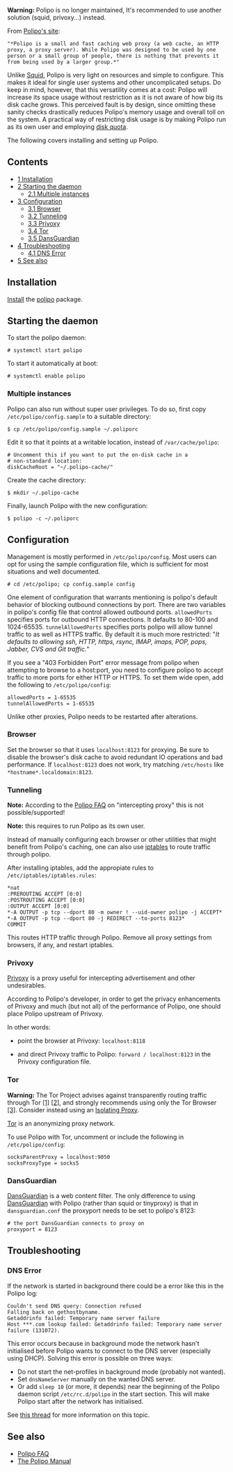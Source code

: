 **Warning:** Polipo is no longer maintained, It's recommended to use another solution (squid, privoxy...) instead.

From [Polipo's site](http://www.pps.jussieu.fr/~jch/software/polipo/):

	"*Polipo is a small and fast caching web proxy (a web cache, an HTTP proxy, a proxy server). While Polipo was designed to be used by one person or a small group of people, there is nothing that prevents it from being used by a larger group.*"

Unlike [Squid](/index.php/Squid "Squid"), Polipo is very light on resources and simple to configure. This makes it ideal for single user systems and other uncomplicated setups. Do keep in mind, however, that this versatility comes at a cost: Polipo will increase its space usage without restriction as it is not aware of how big its disk cache grows. This perceived fault is by design, since omitting these sanity checks drastically reduces Polipo's memory usage and overall toll on the system. A practical way of restricting disk usage is by making Polipo run as its own user and employing [disk quota](/index.php/Disk_quota "Disk quota").

The following covers installing and setting up Polipo.

## Contents

*   [1 Installation](#Installation)
*   [2 Starting the daemon](#Starting_the_daemon)
    *   [2.1 Multiple instances](#Multiple_instances)
*   [3 Configuration](#Configuration)
    *   [3.1 Browser](#Browser)
    *   [3.2 Tunneling](#Tunneling)
    *   [3.3 Privoxy](#Privoxy)
    *   [3.4 Tor](#Tor)
    *   [3.5 DansGuardian](#DansGuardian)
*   [4 Troubleshooting](#Troubleshooting)
    *   [4.1 DNS Error](#DNS_Error)
*   [5 See also](#See_also)

## Installation

[Install](/index.php/Install "Install") the [polipo](https://www.archlinux.org/packages/?name=polipo) package.

## Starting the daemon

To start the polipo daemon:

```
# systemctl start polipo

```

To start it automatically at boot:

```
# systemctl enable polipo

```

### Multiple instances

Polipo can also run without super user privileges. To do so, first copy `/etc/polipo/config.sample` to a suitable directory:

```
$ cp /etc/polipo/config.sample ~/.poliporc

```

Edit it so that it points at a writable location, instead of `/var/cache/polipo`:

```
# Uncomment this if you want to put the on-disk cache in a
# non-standard location:
diskCacheRoot = "~/.polipo-cache/"

```

Create the cache directory:

```
$ mkdir ~/.polipo-cache

```

Finally, launch Polipo with the new configuration:

```
$ polipo -c ~/.poliporc

```

## Configuration

Management is mostly performed in `/etc/polipo/config`. Most users can opt for using the sample configuration file, which is sufficient for most situations and well documented.

```
# cd /etc/polipo; cp config.sample config

```

One element of configuration that warrants mentioning is polipo's default behavior of blocking outbound connections by port. There are two variables in polipo's config file that control allowed outbound ports. `allowedPorts` specifies ports for outbound HTTP connections. It defaults to 80-100 and 1024-65535\. `tunnelAllowedPorts` specifies ports polipo will allow tunnel traffic to as well as HTTPS traffic. By default it is much more restricted: "*It defaults to allowing ssh, HTTP, https, rsync, IMAP, imaps, POP, pops, Jabber, CVS and Git traffic.*"

If you see a "403 Forbidden Port" error message from polipo when attempting to browse to a host:port, you need to configure polipo to accept traffic to more ports for either HTTP or HTTPS. To set them wide open, add the following to `/etc/polipo/config`:

```
allowedPorts = 1-65535
tunnelAllowedPorts = 1-65535

```

Unlike other proxies, Polipo needs to be restarted after alterations.

### Browser

Set the browser so that it uses `localhost:8123` for proxying. Be sure to disable the browser's disk cache to avoid redundant IO operations and bad performance. If `localhost:8123` does not work, try matching `/etc/hosts` like `*hostname*.localdomain:8123`.

### Tunneling

**Note:** According to the [Polipo FAQ](http://www.pps.jussieu.fr/~jch/software/polipo/faq.html) on "intercepting proxy" this is not possible/supported!

**Note:** this requires to run Polipo as its own user.

Instead of manually configuring each browser or other utilities that might benefit from Polipo's caching, one can also use [iptables](/index.php/Iptables "Iptables") to route traffic through polipo.

After installing iptables, add the appropiate rules to `/etc/iptables/iptables.rules`:

```
*nat
:PREROUTING ACCEPT [0:0]
:POSTROUTING ACCEPT [0:0]
:OUTPUT ACCEPT [0:0]
*-A OUTPUT -p tcp --dport 80 -m owner ! --uid-owner polipo -j ACCEPT*
*-A OUTPUT -p tcp --dport 80 -j REDIRECT --to-ports 8123*
COMMIT

```

This routes HTTP traffic through Polipo. Remove all proxy settings from browsers, if any, and restart iptables.

### Privoxy

[Privoxy](/index.php/Privoxy "Privoxy") is a proxy useful for intercepting advertisement and other undesirables.

According to Polipo's developer, in order to get the privacy enhancements of Privoxy and much (but not all) of the performance of Polipo, one should place Polipo upstream of Privoxy.

In other words:

*   point the browser at Privoxy: `localhost:8118`

*   and direct Privoxy traffic to Polipo: `forward / localhost:8123` in the Privoxy configuration file.

### Tor

**Warning:** The Tor Project advises against transparently routing traffic through Tor [[1]](https://www.torproject.org/docs/faq.html.en#TBBOtherBrowser) [[2]](https://www.torproject.org/docs/faq.html.en#TBBSocksPort), and strongly recommends using only the Tor Browser [[3]](https://www.torproject.org/download/download.html.en#warning). Consider instead using an [Isolating Proxy](https://trac.torproject.org/projects/tor/wiki/doc/TorifyHOWTO/IsolatingProxy).

[Tor](/index.php/Tor "Tor") is an anonymizing proxy network.

To use Polipo with Tor, uncomment or include the following in `/etc/polipo/config`:

```
socksParentProxy = localhost:9050
socksProxyType = socks5

```

### DansGuardian

[DansGuardian](/index.php/DansGuardian "DansGuardian") is a web content filter. The only difference to using [DansGuardian](/index.php/DansGuardian "DansGuardian") with Polipo (rather than squid or tinyproxy) is that in `dansguardian.conf` the proxyport needs to be set to polipo's 8123:

```
# the port DansGuardian connects to proxy on
proxyport = 8123

```

## Troubleshooting

### DNS Error

If the network is started in background there could be a error like this in the Polipo log:

```
Couldn't send DNS query: Connection refused
Falling back on gethostbyname.
Getaddrinfo failed: Temporary name server failure
Host ***.com lookup failed: Getaddrinfo failed: Temporary name server failure (131072).

```

This error occurs because in background mode the network hasn't initialised before Polipo wants to connect to the DNS server (especially using DHCP). Solving this error is possible on three ways:

*   Do not start the net-profiles in background mode (probably not wanted).
*   Set `dnsNameServer` manually on the wanted DNS server.
*   Or add `sleep 10` (or more, it depends) near the beginning of the Polipo daemon script `/etc/rc.d/polipo` in the start section. This will make Polipo start after the network has initialised.

See [this thread](https://bbs.archlinux.org/viewtopic.php?id=86452) for more information on this topic.

## See also

*   [Polipo FAQ](http://www.pps.jussieu.fr/~jch/software/polipo/faq.html)
*   [The Polipo Manual](http://www.pps.jussieu.fr/~jch/software/polipo/manual/index.html)